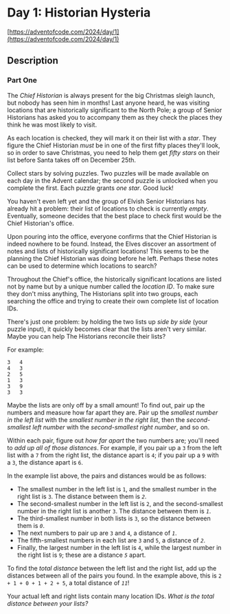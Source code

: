 # Day 1: Historian Hysteria

[https://adventofcode.com/2024/day/1](https://adventofcode.com/2024/day/1)

## Description

### Part One

The _Chief Historian_ is always present for the big Christmas sleigh launch, but nobody has seen him in months! Last anyone heard, he was visiting locations that are historically significant to the North Pole; a group of Senior Historians has asked you to accompany them as they check the places they think he was most likely to visit.

As each location is checked, they will mark it on their list with a _star_. They figure the Chief Historian _must_ be in one of the first fifty places they'll look, so in order to save Christmas, you need to help them get _fifty stars_ on their list before Santa takes off on December 25th.

Collect stars by solving puzzles. Two puzzles will be made available on each day in the Advent calendar; the second puzzle is unlocked when you complete the first. Each puzzle grants _one star_. Good luck!

You haven't even left yet and the group of Elvish Senior Historians has already hit a problem: their list of locations to check is currently _empty_. Eventually, someone decides that the best place to check first would be the Chief Historian's office.

Upon pouring into the office, everyone confirms that the Chief Historian is indeed nowhere to be found. Instead, the Elves discover an assortment of notes and lists of historically significant locations! This seems to be the planning the Chief Historian was doing before he left. Perhaps these notes can be used to determine which locations to search?

Throughout the Chief's office, the historically significant locations are listed not by name but by a unique number called the _location ID_. To make sure they don't miss anything, The Historians split into two groups, each searching the office and trying to create their own complete list of location IDs.

There's just one problem: by holding the two lists up _side by side_ (your puzzle input), it quickly becomes clear that the lists aren't very similar. Maybe you can help The Historians reconcile their lists?

For example:

    3   4
    4   3
    2   5
    1   3
    3   9
    3   3
    

Maybe the lists are only off by a small amount! To find out, pair up the numbers and measure how far apart they are. Pair up the _smallest number in the left list_ with the _smallest number in the right list_, then the _second-smallest left number_ with the _second-smallest right number_, and so on.

Within each pair, figure out _how far apart_ the two numbers are; you'll need to _add up all of those distances_. For example, if you pair up a `3` from the left list with a `7` from the right list, the distance apart is `4`; if you pair up a `9` with a `3`, the distance apart is `6`.

In the example list above, the pairs and distances would be as follows:

*   The smallest number in the left list is `1`, and the smallest number in the right list is `3`. The distance between them is _`2`_.
*   The second-smallest number in the left list is `2`, and the second-smallest number in the right list is another `3`. The distance between them is _`1`_.
*   The third-smallest number in both lists is `3`, so the distance between them is _`0`_.
*   The next numbers to pair up are `3` and `4`, a distance of _`1`_.
*   The fifth-smallest numbers in each list are `3` and `5`, a distance of _`2`_.
*   Finally, the largest number in the left list is `4`, while the largest number in the right list is `9`; these are a distance _`5`_ apart.

To find the _total distance_ between the left list and the right list, add up the distances between all of the pairs you found. In the example above, this is `2 + 1 + 0 + 1 + 2 + 5`, a total distance of _`11`_!

Your actual left and right lists contain many location IDs. _What is the total distance between your lists?_
